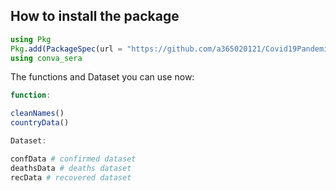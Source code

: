 ## How to install the package

```julia
using Pkg
Pkg.add(PackageSpec(url = "https://github.com/a365020121/Covid19Pandemic.jl"))
using conva_sera
```

The functions and Dataset you can use now:
```julia
function:

cleanNames()
countryData()

Dataset:

confData # confirmed dataset
deathsData # deaths dataset
recData # recovered dataset
```
